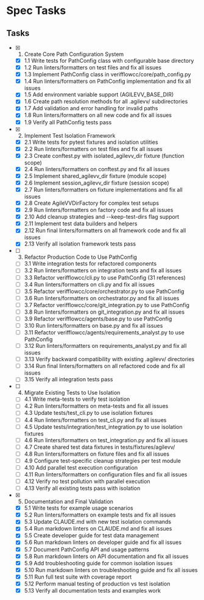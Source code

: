 # Spec Tasks

## Tasks

- [x] 1. Create Core Path Configuration System

  - [x] 1.1 Write tests for PathConfig class with configurable base directory
  - [x] 1.2 Run linters/formatters on test files and fix all issues
  - [x] 1.3 Implement PathConfig class in verifflowcc/core/path_config.py
  - [x] 1.4 Run linters/formatters on PathConfig implementation and fix all issues
  - [x] 1.5 Add environment variable support (AGILEVV_BASE_DIR)
  - [x] 1.6 Create path resolution methods for all .agilevv/ subdirectories
  - [x] 1.7 Add validation and error handling for invalid paths
  - [x] 1.8 Run linters/formatters on all new code and fix all issues
  - [x] 1.9 Verify all PathConfig tests pass

- [x] 2. Implement Test Isolation Framework

  - [x] 2.1 Write tests for pytest fixtures and isolation utilities
  - [x] 2.2 Run linters/formatters on test files and fix all issues
  - [x] 2.3 Create conftest.py with isolated_agilevv_dir fixture (function scope)
  - [x] 2.4 Run linters/formatters on conftest.py and fix all issues
  - [x] 2.5 Implement shared_agilevv_dir fixture (module scope)
  - [x] 2.6 Implement session_agilevv_dir fixture (session scope)
  - [x] 2.7 Run linters/formatters on fixture implementations and fix all issues
  - [x] 2.8 Create AgileVVDirFactory for complex test setups
  - [x] 2.9 Run linters/formatters on factory code and fix all issues
  - [x] 2.10 Add cleanup strategies and --keep-test-dirs flag support
  - [x] 2.11 Implement test data builders and helpers
  - [x] 2.12 Run final linters/formatters on all framework code and fix all issues
  - [x] 2.13 Verify all isolation framework tests pass

- [ ] 3. Refactor Production Code to Use PathConfig

  - [ ] 3.1 Write integration tests for refactored components
  - [ ] 3.2 Run linters/formatters on integration tests and fix all issues
  - [ ] 3.3 Refactor verifflowcc/cli.py to use PathConfig (31 references)
  - [ ] 3.4 Run linters/formatters on cli.py and fix all issues
  - [ ] 3.5 Refactor verifflowcc/core/orchestrator.py to use PathConfig
  - [ ] 3.6 Run linters/formatters on orchestrator.py and fix all issues
  - [ ] 3.7 Refactor verifflowcc/core/git_integration.py to use PathConfig
  - [ ] 3.8 Run linters/formatters on git_integration.py and fix all issues
  - [ ] 3.9 Refactor verifflowcc/agents/base.py to use PathConfig
  - [ ] 3.10 Run linters/formatters on base.py and fix all issues
  - [ ] 3.11 Refactor verifflowcc/agents/requirements_analyst.py to use PathConfig
  - [ ] 3.12 Run linters/formatters on requirements_analyst.py and fix all issues
  - [ ] 3.13 Verify backward compatibility with existing .agilevv/ directories
  - [ ] 3.14 Run final linters/formatters on all refactored code and fix all issues
  - [ ] 3.15 Verify all integration tests pass

- [ ] 4. Migrate Existing Tests to Use Isolation

  - [ ] 4.1 Write meta-tests to verify test isolation
  - [ ] 4.2 Run linters/formatters on meta-tests and fix all issues
  - [ ] 4.3 Update tests/test_cli.py to use isolation fixtures
  - [ ] 4.4 Run linters/formatters on test_cli.py and fix all issues
  - [ ] 4.5 Update tests/integration/test_integration.py to use isolation fixtures
  - [ ] 4.6 Run linters/formatters on test_integration.py and fix all issues
  - [ ] 4.7 Create shared test data fixtures in tests/fixtures/agilevv/
  - [ ] 4.8 Run linters/formatters on fixture files and fix all issues
  - [ ] 4.9 Configure test-specific cleanup strategies per test module
  - [ ] 4.10 Add parallel test execution configuration
  - [ ] 4.11 Run linters/formatters on configuration files and fix all issues
  - [ ] 4.12 Verify no test pollution with parallel execution
  - [ ] 4.13 Verify all existing tests pass with isolation

- [x] 5. Documentation and Final Validation

  - [x] 5.1 Write tests for example usage scenarios
  - [x] 5.2 Run linters/formatters on example tests and fix all issues
  - [x] 5.3 Update CLAUDE.md with new test isolation commands
  - [x] 5.4 Run markdown linters on CLAUDE.md and fix all issues
  - [x] 5.5 Create developer guide for test data management
  - [x] 5.6 Run markdown linters on developer guide and fix all issues
  - [x] 5.7 Document PathConfig API and usage patterns
  - [x] 5.8 Run markdown linters on API documentation and fix all issues
  - [x] 5.9 Add troubleshooting guide for common isolation issues
  - [x] 5.10 Run markdown linters on troubleshooting guide and fix all issues
  - [x] 5.11 Run full test suite with coverage report
  - [x] 5.12 Perform manual testing of production vs test isolation
  - [x] 5.13 Verify all documentation tests and examples work
